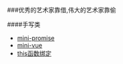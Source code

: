 ###优秀的艺术家靠借,伟大的艺术家靠偷

####手写类
- [mini-promise](mini-promise/index.js)
- [mini-vue](mini-vue)
- [this函数绑定](call_apply_bind/index.html)
